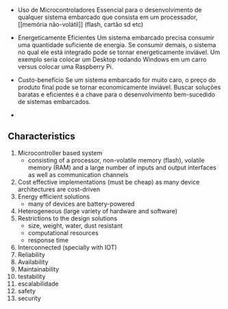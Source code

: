 - Uso de Microcontroladores
Essencial para o desenvolvimento de qualquer sistema embarcado que consista em um processador, [[memória não-volátil]] (flash, cartão sd etc)

- Energeticamente Eficientes
Um sistema embarcado precisa consumir uma quantidade suficiente de energia. Se consumir demais, o sistema no qual ele está integrado pode se tornar energeticamente inviável. Um exemplo seria colocar um Desktop rodando Windows em um carro versus colocar uma Raspberry Pi.

- Custo-benefício
Se um sistema embarcado for muito caro, o preço do produto final pode se tornar economicamente inviável. Buscar soluções baratas e eficientes é a chave para o desenvolvimento bem-sucedido de sistemas embarcados.

- 


## Characteristics


1. Microcontroller based system
	- consisting of a processor, non-volatile memory (flash), volatile memory (RAM) and a large number of inputs and output interfaces as well as communication channels
2. Cost effective implementations (must be cheap) as many device architectures are cost-driven
3. Energy efficient solutions
	- many of devices are battery-powered
4. Heterogeneous (large variety of hardware and software)
5. Restrictions to the design solutions
	- size, weight, water, dust resistant
	- computational resources
	- response time
6. Interconnected (specially with IOT)
7. Reliability
8. Availability
9. Maintainability
10. testability
11. escalabilidade
12. safety
13. security
